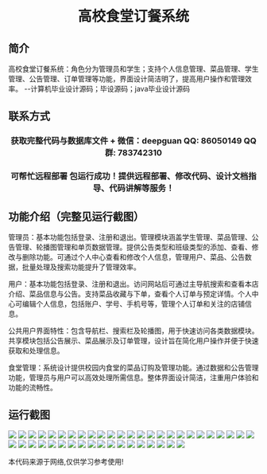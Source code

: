 <p><h1 align="center">高校食堂订餐系统</h1></p>

## 简介
高校食堂订餐系统：角色分为管理员和学生；支持个人信息管理、菜品管理、学生管理、公告管理、订单管理等功能，界面设计简洁明了，提高用户操作和管理效率。    --计算机毕业设计源码；毕设源码；java毕业设计源码


## 联系方式
<p><h3 align="center">获取完整代码与数据库文件 + 微信：deepguan QQ: 86050149 QQ群: 783742310</h3></p>
<p><h3 align="center">可帮忙远程部署 包运行成功！提供远程部署、修改代码、设计文档指导、代码讲解等服务！</h3></p>

## 功能介绍（完整见运行截图）
管理员：基本功能包括登录、注册和退出。管理模块涵盖学生管理、菜品管理、公告管理、轮播图管理和单页数据管理。提供公告类型和班级类型的添加、查看、修改与删除功能。可通过个人中心查看和修改个人信息，管理用户、菜品、公告数据，批量处理及搜索功能提升了管理效率。

用户：基本功能包括登录、注册和退出。访问网站后可通过主导航搜索和查看本店介绍、菜品信息与公告。支持菜品收藏与下单，查看个人订单与预定详情。个人中心可编辑个人信息，包括账户、学号、手机号等，管理个人订单和关注的店铺信息。

公共用户界面特性：包含导航栏、搜索栏及轮播图，用于快速访问各类数据模块。共享模块包括公告展示、菜品展示及订单管理，设计旨在简化用户操作并便于快速获取和处理信息。

食堂管理：系统设计提供校园内食堂的菜品订购及管理功能。通过数据和公告管理功能，管理员与用户可以高效处理所需信息。整体界面设计简洁，注重用户体验和功能的流畅性。


## 运行截图
![](img/001.jpg)
![](img/002.jpg)
![](img/003.jpg)
![](img/004.jpg)
![](img/005.jpg)
![](img/006.jpg)
![](img/007.jpg)
![](img/008.jpg)
![](img/009.jpg)
![](img/010.jpg)
![](img/011.jpg)
![](img/012.jpg)
![](img/013.jpg)
![](img/014.jpg)
![](img/015.jpg)
![](img/016.jpg)
![](img/017.jpg)
![](img/018.jpg)
![](img/019.jpg)
![](img/020.jpg)
![](img/021.jpg)
![](img/022.jpg)
![](img/023.jpg)
![](img/024.jpg)
![](img/025.jpg)
![](img/026.jpg)
![](img/027.jpg)
![](img/028.jpg)
![](img/029.jpg)
![](img/030.jpg)
![](img/031.jpg)
![](img/032.jpg)
![](img/033.jpg)
![](img/034.jpg)
![](img/035.jpg)
![](img/036.jpg)
![](img/037.jpg)
![](img/038.jpg)
![](img/039.jpg)
![](img/040.jpg)
![](img/041.jpg)
![](img/042.jpg)
![](img/043.jpg)

<p>本代码来源于网络,仅供学习参考使用!</p>
